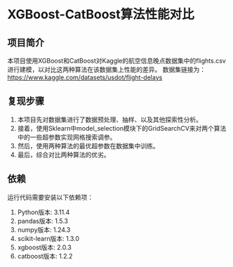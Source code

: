 # XGBoost-CatBoost算法性能对比
## 项目简介

本项目使用XGBoost和CatBoost对Kaggle的航空信息晚点数据集中的flights.csv进行建模，以对比这两种算法在该数据集上性能的差异。
数据集链接为：https://www.kaggle.com/datasets/usdot/flight-delays

## 复现步骤
1. 本项目先对数据集进行了数据预处理、抽样、以及其他探索性分析。
2. 接着，使用Sklearn中model_selection模块下的GridSearchCV来对两个算法中的一些超参数实现网格搜索调参。
3. 然后，使用两种算法的最优超参数在数据集中训练。
4. 最后，综合对比两种算法的优劣。


## 依赖
运行代码需要安装以下依赖项：
1. Python版本: 3.11.4 
2. pandas版本: 1.5.3
3. numpy版本: 1.24.3
4. scikit-learn版本: 1.3.0
5. xgboost版本: 2.0.3
6. catboost版本: 1.2.2

